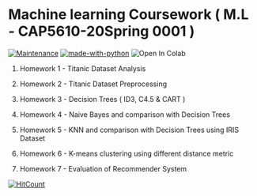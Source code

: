 

# Machine learning Coursework ( M.L - CAP5610-20Spring 0001 )


[![Maintenance](https://img.shields.io/badge/Maintained%3F-yes-green.svg)](https://github.com/pranscript)  [![made-with-python](https://img.shields.io/badge/Made%20with-Python-1f425f.svg)](https://www.python.org/)   ![Open In Colab](https://colab.research.google.com/assets/colab-badge.svg)


1. Homework 1 - Titanic Dataset Analysis

2. Homework 2 - Titanic Dataset Preprocessing

3. Homework 3 - Decision Trees ( ID3, C4.5 & CART )

4. Homework 4 - Naive Bayes and comparison with Decision Trees

5. Homework 5 - KNN and comparison with Decision Trees using IRIS Dataset

6. Homework 6 - K-means clustering using different distance metric

7. Homework 7 - Evaluation of Recommender System


[![HitCount](http://hits.dwyl.com/pranscript/ml_coursework.svg)](http://hits.dwyl.com/pranscript/ml_coursework)
